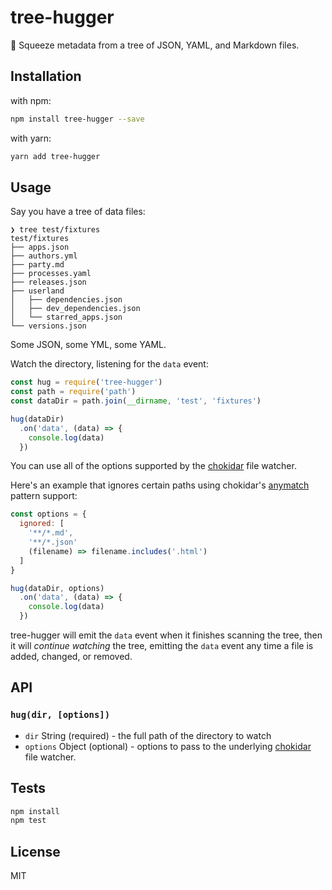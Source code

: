 # tree-hugger 

🌳 Squeeze metadata from a tree of JSON, YAML, and Markdown files.

## Installation

with npm:

```sh
npm install tree-hugger --save
```

with yarn:

```sh
yarn add tree-hugger
```

## Usage

Say you have a tree of data files:

```
❯ tree test/fixtures 
test/fixtures
├── apps.json
├── authors.yml
├── party.md
├── processes.yaml
├── releases.json
├── userland
│   ├── dependencies.json
│   ├── dev_dependencies.json
│   └── starred_apps.json
└── versions.json
```

Some JSON, some YML, some YAML.

Watch the directory, listening for the `data` event:

```js
const hug = require('tree-hugger')
const path = require('path')
const dataDir = path.join(__dirname, 'test', 'fixtures')

hug(dataDir)
  .on('data', (data) => {
    console.log(data)
  })
```

You can use all of the options supported by the 
[chokidar](https://github.com/paulmillr/chokidar#api) file watcher. 

Here's an example that ignores certain paths using chokidar's 
[anymatch](https://github.com/es128/anymatch#usage) pattern support:

```js
const options = {
  ignored: [
    '**/*.md', 
    '**/*.json'
    (filename) => filename.includes('.html')
  ]
}

hug(dataDir, options)
  .on('data', (data) => {
    console.log(data)
  })
```

tree-hugger will emit the `data` event when it finishes scanning the tree,
then it will _continue watching_ the tree, emitting the `data` event
any time a file is added, changed, or removed.

## API

### `hug(dir, [options])`

- `dir` String (required) - the full path of the directory to watch
- `options` Object (optional) - options to pass to the underlying [chokidar](https://github.com/paulmillr/chokidar) file watcher.

## Tests

```sh
npm install
npm test
```

## License

MIT
